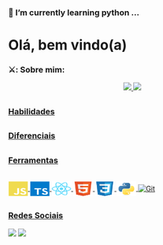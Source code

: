 ### 🌱 I’m currently learning python ... 

# Olá, bem vindo(a)

### ⚔️: Sobre mim:

<div class="gitconfig" align="center">
  <a href="https://github.com/TassioCarmo">
  <img height="200em" src="https://github-readme-stats.vercel.app/api?username=TassioCarmo&show_icons=true&theme=omni&include_all_commits=true&count_private=true"/>
  <img height="200em" src="https://github-readme-stats.vercel.app/api/top-langs/?username=TassioCarmo&layout=compact&langs_count=7&theme=omni"/>
</div>

##  

### Habilidades


##

###  Diferenciais


##

###  Ferramentas
 <div class="ferramentas" style="display: inline_block"><br>
  <img align="center" alt="Js" height="30" width="40" src="https://raw.githubusercontent.com/devicons/devicon/master/icons/javascript/javascript-plain.svg">
  <img align="center" alt="Ts" height="30" width="40" src="https://raw.githubusercontent.com/devicons/devicon/master/icons/typescript/typescript-plain.svg">
  <img align="center" alt="React" height="30" width="40" src="https://raw.githubusercontent.com/devicons/devicon/master/icons/react/react-original.svg">
  <img align="center" alt="HTML" height="30" width="40" src="https://raw.githubusercontent.com/devicons/devicon/master/icons/html5/html5-original.svg">
  <img align="center" alt="CSS" height="30" width="40" src="https://raw.githubusercontent.com/devicons/devicon/master/icons/css3/css3-original.svg">
  <img align="center" alt="Python" height="30" width="40" src="https://raw.githubusercontent.com/devicons/devicon/master/icons/python/python-original.svg">
  <img align="center" alt="Git" height="30" width="40" src="https://cdn.jsdelivr.net/gh/devicons/devicon/icons/git/git-plain-wordmark.svg">
</div>

##

### Redes Sociais
<div class="redes-sociais"> 
   <a href="https://www.linkedin.com/in/TassioCarmo/" target="_blank"><img src="https://img.shields.io/badge/-LinkedIn-%230077B5?style=for-the-badge&logo=linkedin&logoColor=white" target="_blank"></a> 
    <a href = "mailto:tassiol.carmo@gmail.com"><img src="https://img.shields.io/badge/-Gmail-%23333?style=for-the-badge&logo=gmail&logoColor=white" target="_blank"></a>
</div>
  
##



